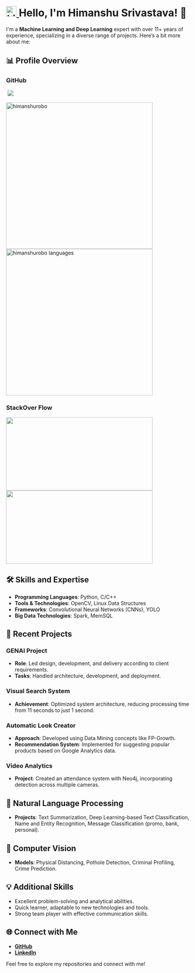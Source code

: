 #  <a href="https://www.linkedin.com/in/himanshurobo" target="_blank"> <img src="https://upload.wikimedia.org/wikipedia/commons/4/43/Linkedin-web-vt.png" alt="LinkedIn" width="28" /> </a> Hello, I'm Himanshu Srivastava! 👋 

I'm a **Machine Learning and Deep Learning** expert with over 11+ years of experience, specializing in a diverse range of projects. Here’s a bit more about me:

## 📊 Profile Overview

### GitHub

&nbsp;![](https://komarev.com/ghpvc/?username=himanshurobo&color=brightgreen)
<p align="left">
    <img src="https://github-readme-stats.vercel.app/api?username=himanshurobo&show_icons=true&locale=en" alt="himanshurobo" width="400" />
    <img src="https://github-readme-stats.vercel.app/api/top-langs/?username=himanshurobo&layout=compact&hide_border=true&&langs_count=10&show_icons=true&theme=transparent" alt="himanshurobo languages" width="400" />
</p>


### StackOver Flow
<p align="left">
  <img src="https://readme-components.vercel.app/api?component=stackoverflow&stackoverflowid=2001626" height ="200" width ="400"/>
  <img  src ="https://github-readme-streak-stats.herokuapp.com/?&user=himanshurobo"  height ="200" width ="400"/>
</p>


## 🛠️ Skills and Expertise
- **Programming Languages**: Python, C/C++
- **Tools & Technologies**: OpenCV, Linux Data Structures
- **Frameworks**: Convolutional Neural Networks (CNNs), YOLO
- **Big Data Technologies**: Spark, MemSQL

## 🚀 Recent Projects
### **GENAI Project**
- **Role**: Led design, development, and delivery according to client requirements.
- **Tasks**: Handled architecture, development, and deployment.

### **Visual Search System**
- **Achievement**: Optimized system architecture, reducing processing time from 11 seconds to just 1 second.

### **Automatic Look Creator**
- **Approach**: Developed using Data Mining concepts like FP-Growth.
- **Recommendation System**: Implemented for suggesting popular products based on Google Analytics data.

### **Video Analytics**
- **Project**: Created an attendance system with Neo4j, incorporating detection across multiple cameras.

## 🧠 Natural Language Processing
- **Projects**: Text Summarization, Deep Learning-based Text Classification, Name and Entity Recognition, Message Classification (promo, bank, personal).

## 🌟 Computer Vision
- **Models**: Physical Distancing, Pothole Detection, Criminal Profiling, Crime Prediction.

## 💡 Additional Skills
- Excellent problem-solving and analytical abilities.
- Quick learner, adaptable to new technologies and tools.
- Strong team player with effective communication skills.

## 🌐 Connect with Me
- [**GitHub**](https://github.com/himanshurobo)
- [**LinkedIn**](https://www.linkedin.com/in/himanshurobo)

Feel free to explore my repositories and connect with me!
